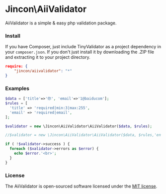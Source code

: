 Jincon\AiiValidator
=====

AiiValidator is a simple & easy php  validation package.


### Install

If you have Composer, just include TinyValidator as a project dependency in your `composer.json`. If you don't just install it by downloading the .ZIP file and extracting it to your project directory.

```json
require: {
    "jincon/aiivalidator": "*"
}
```

### Examples

```php
$data = ['title'=>'你', 'email'=>'1@baiducom'];
$rules = [
  'title' => 'required|min:3|max:255',
  'email' => 'required|email',
];

$validator = new \Jincon\AiiValidator\AiiValidator($data, $rules);

//$validator = new \Jincon\AiiValidator\AiiValidator($data, $rules,'en');

if ( !$validator->success ) {
  foreach ($validator->errors as $error) {
    echo $error.'<br>';
  }
}
```

### License

The AiiValidator is open-sourced software licensed under the [MIT license](http://opensource.org/licenses/MIT).
